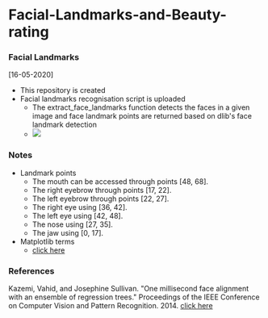 # Facial-Landmarks-and-Beauty-rating

### Facial Landmarks
[16-05-2020]
* This repository is created
* Facial landmarks recognisation script is uploaded
  * The extract_face_landmarks function detects the faces in a given image and face landmark points are returned based on dlib's face landmark detection
  * ![](https://github.com/likhith1542/Facial-Landmarks-and-Beauty-rating/blob/master/color.png?raw=true)


### Notes
* Landmark points
   * The mouth can be accessed through points [48, 68].
   * The right eyebrow through points [17, 22].
   * The left eyebrow through points [22, 27].
   * The right eye using [36, 42].
   * The left eye using [42, 48].
   * The nose using [27, 35].
   * The jaw using [0, 17].
* Matplotlib terms
   * [click here](https://in.mathworks.com/matlabcentral/answers/282940-what-is-the-ro-in-plot-mean#answer_221098)

### References

Kazemi, Vahid, and Josephine Sullivan. "One millisecond face alignment with an ensemble of regression trees." Proceedings of the IEEE Conference on Computer Vision and Pattern Recognition. 2014. [click here](https://www.researchgate.net/publication/264419855_One_Millisecond_Face_Alignment_with_an_Ensemble_of_Regression_Trees)
